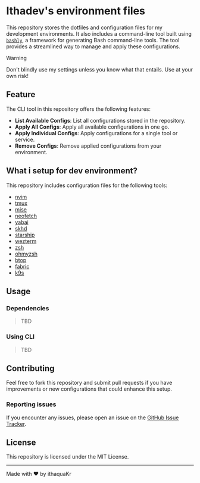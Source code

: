 # Ithadev's environment files

This repository stores the dotfiles and configuration files for my development environments. It also includes a command-line tool built using [`bashly`](https://github.com/DannyBen/bashly), a framework for generating Bash command-line tools. The tool provides a streamlined way to manage and apply these configurations.

> [!WARNING]
> Don't blindly use my settings unless you know what that entails.
> Use at your own risk!

## Feature

The CLI tool in this repository offers the following features:

- **List Available Configs**: List all configurations stored in the repository.
- **Apply All Configs**: Apply all available configurations in one go.
- **Apply Individual Configs**: Apply configurations for a single tool or service.
- **Remove Configs**: Remove applied configurations from your environment.

## What i setup for dev environment?

This repository includes configuration files for the following tools:

- [nvim](https://github.com/neovim/neovim)
- [tmux](https://github.com/tmux/tmux)
- [mise](https://github.com/jdx/mise)
- [neofetch](https://github.com/dylanaraps/neofetch)
- [yabai](https://github.com/koekeishiya/yabai)
- [skhd](https://github.com/koekeishiya/skhd)
- [starship](https://github.com/starship/starship)
- [wezterm](https://github.com/wez/wezterm)
- [zsh](https://github.com/zsh-users/zsh)
- [ohmyzsh](https://github.com/ohmyzsh/ohmyzsh)
- [btop](https://github.com/aristocratos/btop?tab=readme-ov-file#installation)
- [fabric](https://github.com/danielmiessler/fabric/tree/main?tab=readme-ov-file#helper-apps)
- [k9s](https://github.com/derailed/k9s)

## Usage

### Dependencies

> TBD

### Using CLI

> TBD

## Contributing

Feel free to fork this repository and submit pull requests if you have improvements or new configurations that could enhance this setup.

### Reporting issues

If you encounter any issues, please open an issue on the [GitHub Issue Tracker](https://github.com/ithaquaKr/dev-environment-files/issues).

## License

This repository is licensed under the MIT License.

---

Made with ❤️ by ithaquaKr
